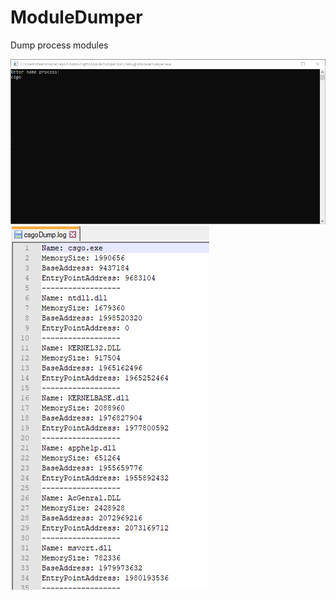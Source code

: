 # ModuleDumper
Dump process modules

![Image alt](https://github.com/AikoSimidzu/ModuleDumper/raw/{branch}/scr/Screenshot_1.png)
![Image alt](https://github.com/AikoSimidzu/ModuleDumper/raw/{branch}/scr/Screenshot_2.png)
